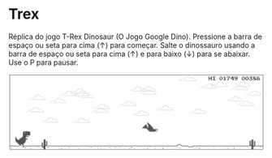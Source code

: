 # Trex

Réplica do jogo T-Rex Dinosaur (O Jogo Google Dino). Pressione a barra de espaço ou seta para cima (↑) para começar. Salte o dinossauro usando a barra de espaço ou seta para cima (↑) e para baixo (↓) para se abaixar. Use o P para pausar.

![Alt text](img/image.png)